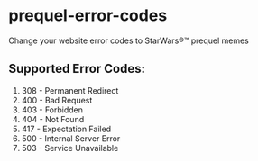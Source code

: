 # prequel-error-codes
Change your website error codes to StarWars®™ prequel memes

## Supported Error Codes:

1. 308 - Permanent Redirect
2. 400 - Bad Request
3. 403 - Forbidden
4. 404 - Not Found
5. 417 - Expectation Failed
6. 500 - Internal Server Error
7. 503 - Service Unavailable

